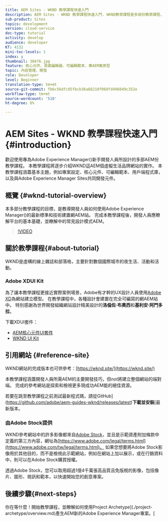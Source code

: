 ```yaml
---
title: AEM Sites - WKND 教學課程快速入門
description: AEM Sites - WKND 教學課程快速入門. WKND教學課程是多部份教學課程，專為Adobe Experience Manager新手開發人員所設計。 本教學課程將逐步介紹虛擬AEM生活品牌WKND的網站實作。 本教學課程涵蓋基本主題，例如專案設定、主原型、核心元件、可編輯範本、用戶端程式庫和元件開發。
sub-product: Sites
topics: development
version: cloud-service
doc-type: tutorial
activity: develop
audience: developer
KT: 4132
mini-toc-levels: 1
index: y
thumbnail: 30476.jpg
feature: 核心元件、頁面編輯器、可編輯範本、專AEM案原型
topic: 內容管理、開發
role: Developer
level: Beginner
translation-type: tm+mt
source-git-commit: fb6c56dfc85fbcb36a68210f068fd496849c352e
workflow-type: tm+mt
source-wordcount: '510'
ht-degree: 6%

---
```



# AEM Sites - WKND 教學課程快速入門 {#introduction}

歡迎使用專為Adobe Experience Manager()新手開發人員所設計的多部AEM份教學課程。 本教學課程將逐步介紹WKND這AEM個虛擬生活品牌網站的實作。 本教學課程涵蓋基本主題，例如專案設定、核心元件、可編輯範本、用戶端程式庫，以及與Adobe Experience Manager Sites共同開發元件。

## 概覽 {#wknd-tutorial-overview}

本多部分教學課程的目標，是教導開發人員如何使用Adobe Experience Manager()的最新標準和技術建置網AEM站。 完成本教學課程後，開發人員應瞭解平台的基本基礎，並瞭解中的常見設計模式AEM。

>[!VIDEO](https://video.tv.adobe.com/v/30476?quality=12&learn=on)

## 關於教學課程{#about-tutorial}

WKND是虛構的線上雜誌和部落格，主要針對數個國際城市的夜生活、活動和活動。

### Adobe XDUI Kit

為了讓本教學課程更接近實際案例場景，Adobe有才幹的UX設計人員使用[Adobe XD](https://www.adobe.com/products/xd.html)為網站建立模型。 在教學課程中，各種設計會建置在完全可編寫的網AEM站中。 特別感謝為世界開發組織網站設計精美設計的&#x200B;**洛倫佐·布奧西**&#x200B;和&#x200B;**基利安·阿門多拉**。

下載XDUI套件：

* [AEM核心元件UI套件](assets/overview/AEM-CoreComponents-UI-Kit.xd)
* [WKND UI Kit](https://github.com/adobe/aem-guides-wknd/releases/download/aem-guides-wknd-0.0.2/AEM_UI-kit-WKND.xd)

## 引用網站 {#reference-site}

WKND網站的完成版本也可供參考：[https://wknd.site/](https://wknd.site/)

本教學課程涵蓋開發人員所需AEM的主要開發技巧，但&#x200B;*not*&#x200B;將建立整個網站的端對端。 完成的參考網站是探索和檢視更多現成功AEM能的絕佳資源。

若要在跳至教學課程之前測試最新程式碼，請從GitHub](https://github.com/adobe/aem-guides-wknd/releases/latest)**下載並安裝**[&#x200B;最新版本。

### 由Adobe Stock提供

WKND參考網站中的許多影像都來自[Adobe Stock](https://stock.adobe.com/)，並且是示範資產附加條款中定義的第三方內容，網址為[https://www.adobe.com/legal/terms.html](https://www.adobe.com/tw/legal/terms.html)。 如果您想要將Adobe Stock影像用於其他目的，而不是檢視此示範網站，例如在網站上加以展示，或在行銷資料中，則可以在Adobe Stock購買授權。

透過Adobe Stock，您可以取用超過1億4千萬張高品質且免版稅的影像，包括像片、圖形、視訊和範本，以快速開始您的創意專案。

## 後續步驟{#next-steps}

你在等什麼！開始教學課程，並瞭解如何使用Project Archetype](./project-archetype/overview.md)產生AEM新的Adobe Experience Manager專案。[
